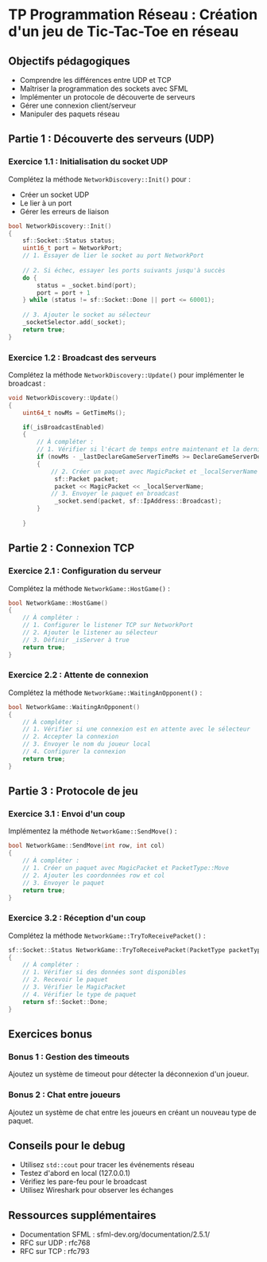 # TP Programmation Réseau : Création d'un jeu de Tic-Tac-Toe en réseau

## Objectifs pédagogiques
- Comprendre les différences entre UDP et TCP
- Maîtriser la programmation des sockets avec SFML
- Implémenter un protocole de découverte de serveurs
- Gérer une connexion client/serveur
- Manipuler des paquets réseau

## Partie 1 : Découverte des serveurs (UDP)

### Exercice 1.1 : Initialisation du socket UDP
Complétez la méthode `NetworkDiscovery::Init()` pour :
- Créer un socket UDP
- Le lier à un port
- Gérer les erreurs de liaison

```cpp
bool NetworkDiscovery::Init()
{
	sf::Socket::Status status;
	uint16_t port = NetworkPort;
	// 1. Essayer de lier le socket au port NetworkPort
	
	// 2. Si échec, essayer les ports suivants jusqu'à succès
	do {
		status = _socket.bind(port);
		port = port + 1
	} while (status != sf::Socket::Done || port <= 60001);
	
	// 3. Ajouter le socket au sélecteur
	_socketSelector.add(_socket);
	return true;
}
```

### Exercice 1.2 : Broadcast des serveurs
Complétez la méthode `NetworkDiscovery::Update()` pour implémenter le broadcast :

```cpp
void NetworkDiscovery::Update()
{
	uint64_t nowMs = GetTimeMs();

	if(_isBroadcastEnabled)
	{
		// À compléter :
		// 1. Vérifier si l'écart de temps entre maintenant et la dernière déclaration de temps est supérieure ou égale à DeclareGameServerDelayMs
		if (nowMs - _lastDeclareGameServerTimeMs >= DeclareGameServerDelayMs)
		{
			// 2. Créer un paquet avec MagicPacket et _localServerName
			 sf::Packet packet;
			 packet << MagicPacket << _localServerName;
			// 3. Envoyer le paquet en broadcast
			 _socket.send(packet, sf::IpAddress::Broadcast);
		}
		
	}
```

## Partie 2 : Connexion TCP

### Exercice 2.1 : Configuration du serveur
Complétez la méthode `NetworkGame::HostGame()` :

```cpp
bool NetworkGame::HostGame()
{
    // À compléter :
    // 1. Configurer le listener TCP sur NetworkPort
    // 2. Ajouter le listener au sélecteur
    // 3. Définir _isServer à true
    return true;
}
```

### Exercice 2.2 : Attente de connexion
Complétez la méthode `NetworkGame::WaitingAnOpponent()` :

```cpp
bool NetworkGame::WaitingAnOpponent()
{
    // À compléter :
    // 1. Vérifier si une connexion est en attente avec le sélecteur
    // 2. Accepter la connexion
    // 3. Envoyer le nom du joueur local
    // 4. Configurer la connexion
    return true;
}
```

## Partie 3 : Protocole de jeu

### Exercice 3.1 : Envoi d'un coup
Implémentez la méthode `NetworkGame::SendMove()` :

```cpp
bool NetworkGame::SendMove(int row, int col)
{
    // À compléter :
    // 1. Créer un paquet avec MagicPacket et PacketType::Move
    // 2. Ajouter les coordonnées row et col
    // 3. Envoyer le paquet
    return true;
}
```

### Exercice 3.2 : Réception d'un coup
Complétez la méthode `NetworkGame::TryToReceivePacket()` :

```cpp
sf::Socket::Status NetworkGame::TryToReceivePacket(PacketType packetTypeExpect)
{
    // À compléter :
    // 1. Vérifier si des données sont disponibles
    // 2. Recevoir le paquet
    // 3. Vérifier le MagicPacket
    // 4. Vérifier le type de paquet
    return sf::Socket::Done;
}
```

## Exercices bonus

### Bonus 1 : Gestion des timeouts
Ajoutez un système de timeout pour détecter la déconnexion d'un joueur.

### Bonus 2 : Chat entre joueurs
Ajoutez un système de chat entre les joueurs en créant un nouveau type de paquet.

## Conseils pour le debug

- Utilisez `std::cout` pour tracer les événements réseau
- Testez d'abord en local (127.0.0.1)
- Vérifiez les pare-feu pour le broadcast
- Utilisez Wireshark pour observer les échanges

## Ressources supplémentaires
- Documentation SFML : sfml-dev.org/documentation/2.5.1/
- RFC sur UDP : rfc768
- RFC sur TCP : rfc793
